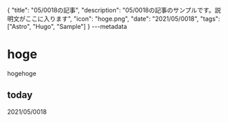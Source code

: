 {
  "title": "05/0018の記事",
  "description": "05/0018の記事のサンプルです。説明文がここに入ります",
  "icon": "hoge.png",
  "date": "2021/05/0018",
  "tags": ["Astro", "Hugo", "Sample"]
}
---metadata

# hoge
hogehoge

## today
2021/05/0018